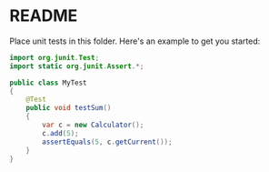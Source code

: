 # README

Place unit tests in this folder. Here's an example to get you started:

```java
import org.junit.Test;
import static org.junit.Assert.*;

public class MyTest
{  
    @Test
    public void testSum()
    {
        var c = new Calculator();
        c.add(5);
        assertEquals(5, c.getCurrent());
    }
}

```
